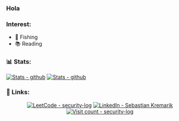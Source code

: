 ### Hola

### Interest:
- 🎣 Fishing
- 📚 Reading

### 📊 Stats:
<a href="#"><img src="https://github-readme-stats.vercel.app/api?username=security-log&show_icons=true&theme=gruvbox" alt="Stats - github"></a>
<a href="#"><img src="https://github-readme-stats.vercel.app/api/top-langs/?username=security-log&langs_count=8&theme=gruvbox" alt="Stats - github"></a>

### 🔗 Links:
<div align="center">
<a href="https://leetcode.com/u/security-log/"><img src="https://img.shields.io/badge/LeetCode-security--log-yellow?style=for-the-badge&logo=leetcode" alt="LeetCode - security-log"></a>
<a href="https://www.linkedin.com/in/sebastian-kremarik/"><img src="https://img.shields.io/badge/LinkedIn-Sebastian_Kremarik-blue?style=for-the-badge&logo=linkedin" alt="LinkedIn - Sebastian Kremarik"></a>
</div>  

<div align="center">
  <a href="#/"><img src="https://komarev.com/ghpvc/?username=security-log&style=for-the-badge&color=orange" alt="Visit count - security-log"></a>
</div>  
